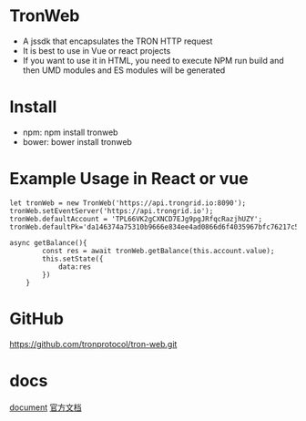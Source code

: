 # TronWeb


* A jssdk that encapsulates the TRON HTTP request
* It is best to use in Vue or react projects
* If you want to use it in HTML, you need to execute NPM run build and then UMD modules and ES modules will be generated 

# Install
* npm: npm install tronweb
* bower: bower install tronweb


# Example Usage in React or vue
```
let tronWeb = new TronWeb('https://api.trongrid.io:8090');
tronWeb.setEventServer('https://api.trongrid.io');
tronWeb.defaultAccount = 'TPL66VK2gCXNCD7EJg9pgJRfqcRazjhUZY';
tronWeb.defaultPk='da146374a75310b9666e834ee4ad0866d6f4035967bfc76217c5a495fff9f0d0'; 

async getBalance(){
        const res = await tronWeb.getBalance(this.account.value);
        this.setState({
            data:res
        })
    }  

```

# GitHub
https://github.com/tronprotocol/tron-web.git
# docs
[document](http://doc.tron.network/)
[官方文档](http://doc.tron.network/)

